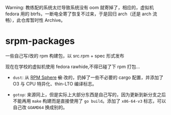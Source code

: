 Warning: 教练配的系统太烂导致系统没有 oom 就寄掉了，相应的，虚拟机 fedora 用的 btrfs，一断电全寄了恢复不过来，于是回归 arch（还是 arch 流畅），此仓库暂时性 Archive。

# srpm-packages
一些自己写/改的 rpm 构建包，以 src.rpm + spec 形式发布

现在在学校的虚拟机使用 fedora rawhide,不得已碰了下 rpm 打包...

- `dust`: 从 [RPM Sphere](https://github.com/rpmsphere/source/) ~~偷~~ 改的，扔掉了一些不必要的 cargo 配置，并添加了 O3 与 CPU 特异化、thin-LTO 编译标志。

- `gotop`: 来源同上，但是实际上大部分东西是自己写的，因为更新到新分支之后不能再用 `make` 构建而是直接使用了 `go build`。添加了 `x86-64-v3` 标志，可以自己改 `GOAMD64` 换成别的。
